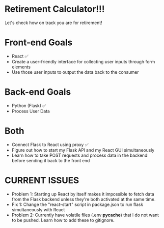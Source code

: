 # Retirement Calculator!!!
 Let's check how on track you are for retirement!

 # Front-end Goals
 - React :white_check_mark:
 - Create a user-friendly interface for collecting user inputs through form elements
 - Use those user inputs to output the data back to the consumer

 # Back-end Goals
 - Python (Flask) :white_check_mark:
 - Process User Data

 # Both
 - Connect Flask to React using proxy :white_check_mark:
 - Figure out how to start my Flask API and my React GUI simultaneously
 - Learn how to take POST requests and process data in the backend before sending it back to the front end

 # CURRENT ISSUES
 - Problem 1: Starting up React by itself makes it impossible to fetch data from the Flask backend unless they're both activated at the same time.
 - Fix 1: Change the "react-start" script in package.json to run flask simultaneously with React
 - Problem 2: Currently have volatile files (.env __pycache__) that I do not want to be pushed. Learn how to add these to gitignore.
